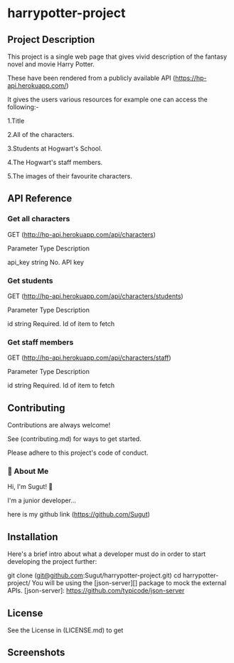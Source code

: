 # harrypotter-project

## Project Description
This project is a single web page that gives vivid description of the fantasy novel and movie Harry Potter.

These have been rendered from a publicly available API (https://hp-api.herokuapp.com/)

It gives the users various resources for example one can access the following:-

1.Title

2.All of the characters.

3.Students at Hogwart's School.

4.The Hogwart's staff members.

5.The images of their favourite characters.

## API Reference
### Get all characters
  GET (http://hp-api.herokuapp.com/api/characters)

Parameter	  Type	    Description

api_key	     string	    No. API key

### Get students
  GET (http://hp-api.herokuapp.com/api/characters/students)

Parameter   	Type	    Description

id	           string	   Required. Id of item to fetch

### Get staff members
  GET (http://hp-api.herokuapp.com/api/characters/staff)

Parameter	   Type	        Description

id         	  string	    Required. Id of item to fetch

## Contributing
Contributions are always welcome!

See (contributing.md) for ways to get started.

Please adhere to this project's code of conduct.

### 🚀 About Me
Hi, I'm Sugut! 👋

I'm a junior developer...

here is my github link (https://github.com/Sugut)

## Installation
Here's a brief intro about what a developer must do in order to start developing the project further:

git clone (git@github.com:Sugut/harrypotter-project.git) 
cd harrypotter-project/
You will be using the [json-server][] package to mock the external APIs.
[json-server]: https://github.com/typicode/json-server

## License
See the License in (LICENSE.md) to get

## Screenshots



